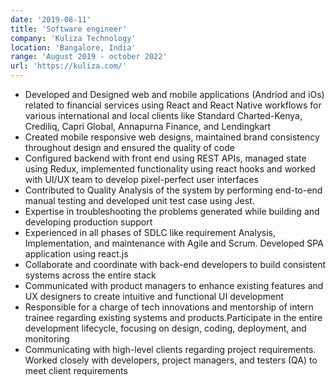 ```yaml
---
date: '2019-08-11'
title: 'Software engineer'
company: 'Kuliza Technology'
location: 'Bangalore, India'
range: 'August 2019 - october 2022'
url: 'https://kuliza.com/'
---
```


- Developed and Designed web and mobile applications (Andriod and iOs) related to financial services using React and React Native workflows for various international and local clients like Standard Charted-Kenya, Crediliq, Capri Global, Annapurna Finance, and Lendingkart
- Created mobile responsive web designs, maintained brand consistency throughout design and ensured the quality of code
- Configured backend with front end using REST APIs, managed state using Redux, implemented functionality using react hooks and worked with UI/UX team to develop pixel-perfect user interfaces
- Contributed to Quality Analysis of the system by performing end-to-end manual testing and developed unit test case using Jest.
- Expertise in troubleshooting the problems generated while building and developing production support
- Experienced in all phases of SDLC like requirement Analysis, Implementation, and maintenance with Agile and Scrum. Developed SPA application using react.js
- Collaborate and coordinate with back-end developers to build consistent systems across the entire stack
- Communicated with product managers to enhance existing features and UX designers to create intuitive and functional UI development
- Responsible for a charge of tech innovations and mentorship of intern trainee regarding existing systems and products.Participate in the entire development lifecycle, focusing on design, coding, deployment, and monitoring
- Communicating with high-level clients regarding project requirements. Worked closely with developers, project managers, and testers (QA) to meet client requirements
